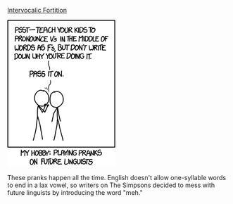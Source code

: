 [Intervocalic Fortition](https://xkcd.com/1697)

![Intervocalic Fortition](./random_comic.png)

These pranks happen all the time. English doesn't allow one-syllable words to end in a lax vowel, so writers on The Simpsons decided to mess with future linguists by introducing the word "meh."

